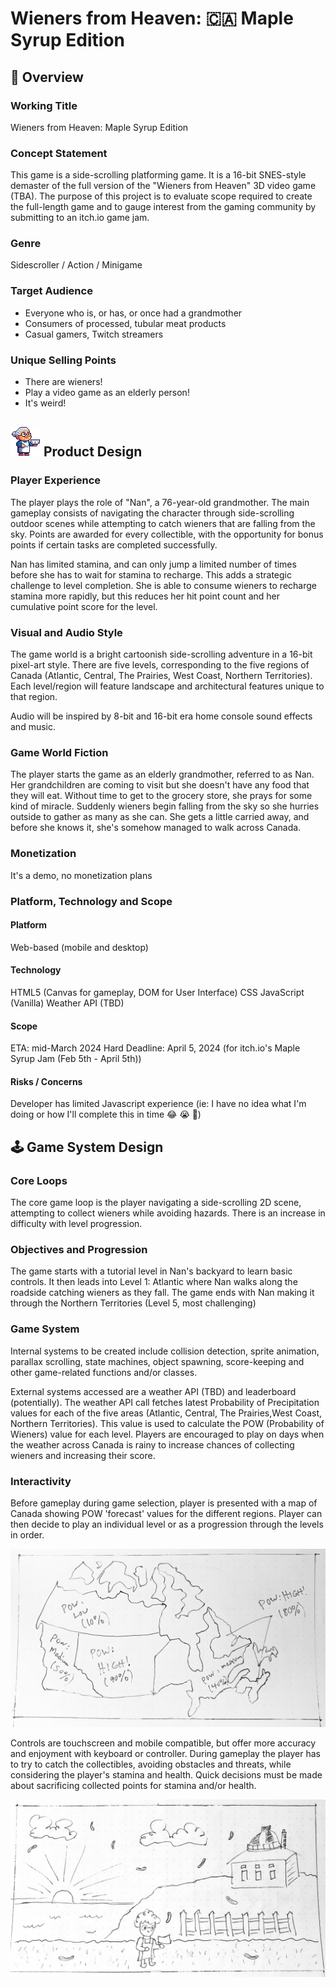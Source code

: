 # Wieners from Heaven: 🇨🇦 Maple Syrup Edition

## 🌭 Overview

### Working Title

Wieners from Heaven: Maple Syrup Edition

### Concept Statement

This game is a side-scrolling platforming game. It is a 16-bit SNES-style demaster of the full version of the "Wieners from Heaven" 3D video game (TBA). The purpose of this project is to evaluate scope required to create the full-length game and to gauge interest from the gaming community by submitting to an itch.io game jam.

### Genre

Sidescroller / Action / Minigame

### Target Audience

- Everyone who is, or has, or once had a grandmother
- Consumers of processed, tubular meat products
- Casual gamers, Twitch streamers

### Unique Selling Points

- There are wieners!
- Play a video game as an elderly person!
- It's weird!

## ![](./docs/gdd/images/nan-walk-cycle-east.gif) Product Design

### Player Experience

The player plays the role of "Nan", a 76-year-old grandmother. The main gameplay consists of navigating the character through side-scrolling outdoor scenes while attempting to catch wieners that are falling from the sky. Points are awarded for every collectible, with the opportunity for bonus points if certain tasks are completed successfully.

Nan has limited stamina, and can only jump a limited number of times before she has to wait for stamina to recharge. This adds a strategic challenge to level completion. She is able to consume wieners to recharge stamina more rapidly, but this reduces her hit point count and her cumulative point score for the level.

### Visual and Audio Style

The game world is a bright cartoonish side-scrolling adventure in a 16-bit pixel-art style. There are five levels, corresponding to the five regions of Canada (Atlantic, Central, The Prairies, West Coast, Northern Territories). Each level/region will feature landscape and architectural features unique to that region.

Audio will be inspired by 8-bit and 16-bit era home console sound effects and music.

### Game World Fiction

The player starts the game as an elderly grandmother, referred to as Nan. Her grandchildren are coming to visit but she doesn't have any food that they will eat. Without time to get to the grocery store, she prays for some kind of miracle. Suddenly wieners begin falling from the sky so she hurries outside to gather as many as she can. She gets a little carried away, and before she knows it, she's somehow managed to walk across Canada.

### Monetization

It's a demo, no monetization plans

### Platform, Technology and Scope

#### Platform

Web-based (mobile and desktop)

#### Technology

HTML5 (Canvas for gameplay, DOM for User Interface)
CSS
JavaScript (Vanilla)
Weather API (TBD)

#### Scope

ETA: mid-March 2024
Hard Deadline: April 5, 2024 (for itch.io's Maple Syrup Jam (Feb 5th - April 5th))

#### Risks / Concerns

Developer has limited Javascript experience (ie: I have no idea what I'm doing or how I'll complete this in time 😂 😭 🤪)

## 🕹️ Game System Design

### Core Loops

The core game loop is the player navigating a side-scrolling 2D scene, attempting to collect wieners while avoiding hazards. There is an increase in difficulty with level progression.

### Objectives and Progression

The game starts with a tutorial level in Nan's backyard to learn basic controls. It then leads into Level 1: Atlantic where Nan walks along the roadside catching wieners as they fall. The game ends with Nan making it through the Northern Territories (Level 5, most challenging)

### Game System

Internal systems to be created include collision detection, sprite animation, parallax scrolling, state machines, object spawning, score-keeping and other game-related functions and/or classes.

External systems accessed are a weather API (TBD) and leaderboard (potentially). The weather API call fetches latest Probability of Precipitation values for each of the five areas (Atlantic, Central, The Prairies,West Coast, Northern Territories). This value is used to calculate the POW (Probability of Wieners) value for each level. Players are encouraged to play on days when the weather across Canada is rainy to increase chances of collecting wieners and increasing their score.

### Interactivity

Before gameplay during game selection, player is presented with a map of Canada showing POW 'forecast' values for the different regions. Player can then decide to play an individual level or as a progression through the levels in order.

![Sketch: Level Select Screen showing map regions and POW values](./docs/gdd/images/wfh-jam_edition_level_select_01.jpg)

Controls are touchscreen and mobile compatible, but offer more accuracy and enjoyment with keyboard or controller. During gameplay the player has to try to catch the collectibles, avoiding obstacles and threats, while considering the player's stamina and health. Quick decisions must be made about sacrificing collected points for stamina and/or health.

![Sketch: Gameplay for sidescrolling](./docs/gdd/images/wfh-jam_edition_gameplay_01.jpg)
